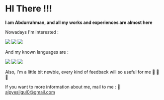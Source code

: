 

# HI There !!!

**I am Abdurrahman, and all my works and experiences are almost here**

Nowadays I'm interested :

![](https://img.shields.io/badge/1-MachineLearning-green)
![](https://img.shields.io/badge/2-HPC-green)
![](https://img.shields.io/badge/3-ComputerVision-green)

And my known languages are :

![](https://img.shields.io/badge/1-Python-green)
![](https://img.shields.io/badge/2-Java-green)
![](https://img.shields.io/badge/3-C/C++-green)

Also, I'm a little bit newbie, every kind of feedback will so useful for me  :facepunch: :facepunch: :facepunch:

If you want to more information about me, mail to me :  :email: alpyesilgul0@gmail.com


<!---
alpyesilgul/alpyesilgul is a ✨ special ✨ repository because its `README.md` (this file) appears on your GitHub profile.
You can click the Preview link to take a look at your changes.
--->
